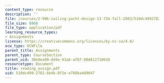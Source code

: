 ```yaml
---
content_type: resource
description: ''
file: /courses/2-996-sailing-yacht-design-13-734-fall-2003/510dc4992782bb4b8f2ee788ba4d9047_reading_assign.pdf
file_size: 8868
file_type: application/pdf
learning_resource_types:
- Assignments
license: https://creativecommons.org/licenses/by-nc-sa/4.0/
ocw_type: OCWFile
parent_title: Assignments
parent_type: CourseSection
parent_uid: 30e0ea99-dd4e-93a6-af07-00d812710639
resourcetype: Document
title: reading_assign.pdf
uid: 510dc499-2782-bb4b-8f2e-e788ba4d9047
---
```

